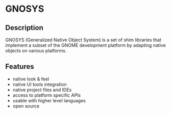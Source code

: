 # GNOSYS

## Description

GNOSYS (Generalized Native Object System) is a set of shim libraries that implement a subset of the GNOME development platform by adapting native objects on various platforms.

## Features
* native look & feel
* native UI tools integration
* native project files and IDEs
* access to platform specific APIs
* usable with higher level languages
* open source
<!-- * commercial license suitable for publishing "store" apps -->